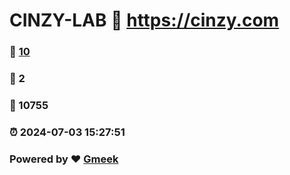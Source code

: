 # CINZY-LAB :link: https://cinzy.com 
### :page_facing_up: [10](https://cinzy.com/tag.html) 
### :speech_balloon: 2 
### :hibiscus: 10755 
### :alarm_clock: 2024-07-03 15:27:51 
### Powered by :heart: [Gmeek](https://github.com/Meekdai/Gmeek)
